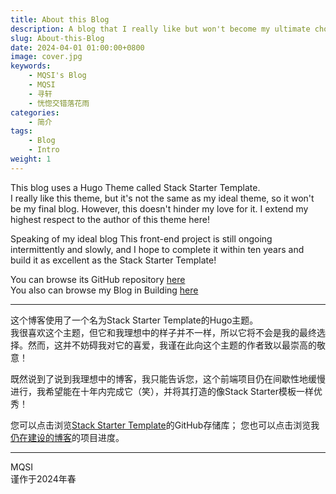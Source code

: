 ```yaml
---
title: About this Blog
description: A blog that I really like but won't become my ultimate choice.
slug: About-this-Blog
date: 2024-04-01 01:00:00+0800
image: cover.jpg
keywords:
    - MQSI's Blog
    - MQSI
    - 寻轩
    - 恍惚交错落花雨
categories:
    - 简介
tags:
    - Blog
    - Intro
weight: 1
---
```


This blog uses a Hugo Theme called Stack Starter Template.  
I really like this theme, but it's not the same as my ideal theme, so it won't be my final blog. However, this doesn't hinder my love for it. I extend my highest respect to the author of this theme here!

Speaking of my ideal blog This front-end project is still ongoing intermittently and slowly, and I hope to complete it within ten years and build it as excellent as the Stack Starter Template!

You can browse its GitHub repository [here](https://github.com/CaiJimmy/hugo-theme-stack-starter)  
You also can browse my Blog in Building [here](https://github.com/X-MQSI/)  

****************

这个博客使用了一个名为Stack Starter Template的Hugo主题。  
我很喜欢这个主题，但它和我理想中的样子并不一样，所以它将不会是我的最终选择。然而，这并不妨碍我对它的喜爱，我谨在此向这个主题的作者致以最崇高的敬意！

既然说到了说到我理想中的博客，我只能告诉您，这个前端项目仍在间歇性地缓慢进行，我希望能在十年内完成它（笑），并将其打造的像Stack Starter模板一样优秀！

您可以点击浏览[Stack Starter Template](https://github.com/CaiJimmy/hugo-theme-stack-starter)的GitHub存储库；
您也可以点击浏览我[仍在建设的博客](https://github.com/X-MQSI/)的项目进度。

****************

MQSI  
谨作于2024年春
